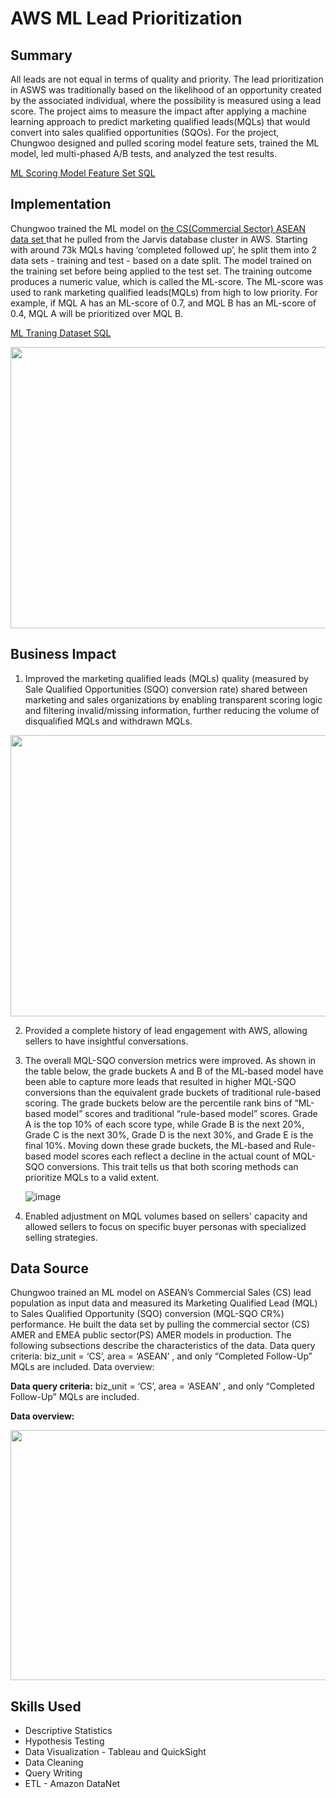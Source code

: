 <!-- Title -->
<h1 align="left">AWS ML Lead Prioritization </h1>


<h2 align="left">Summary </h2>

All leads are not equal in terms of quality and priority. The lead prioritization in ASWS was traditionally based on the likelihood of an opportunity created by the associated individual, where the possibility is measured using a lead score. The project aims to measure the impact after applying a machine learning approach to predict marketing qualified leads(MQLs) that would convert into sales qualified opportunities (SQOs). For the project, Chungwoo designed and pulled scoring model feature sets, trained the ML model, led multi-phased A/B tests, and analyzed the test results.

<a href="https://github.com/ryavse11/ryan_choi_portfolio_0129/blob/main/AWS%20ML%20Lead%20Prioritization/Model_Feature_Sets.md">ML Scoring Model Feature Set SQL</a>

<h2 align="left">Implementation </h2>

Chungwoo trained the ML model on <a href="https://github.com/ryavse11/ryan_choi_portfolio_0129/blob/main/AWS%20ML%20Lead%20Prioritization/ML_traning_dataset_01.SQL">the CS(Commercial Sector) ASEAN data set </a> that he pulled from the Jarvis database cluster in AWS. Starting with around 73k MQLs having ‘completed followed up’, he split them into 2 data sets - training and test - based on a date split. The model trained on the training set before being applied to the test set. The training outcome produces a numeric value, which is called the ML-score. The ML-score was used to rank marketing qualified leads(MQLs) from high to low priority. For example, if MQL A has an ML-score of 0.7, and MQL B has an ML-score of 0.4, MQL A will be prioritized over MQL B.

<a href="https://github.com/ryavse11/ryan_choi_portfolio_0129/blob/main/AWS%20ML%20Lead%20Prioritization/ML_traning_dataset_01.SQL">ML Traning Dataset SQL</a>

<image src="https://github.com/ryavse11/ryan_choi_portfolio/assets/151677676/13c062c9-c2d5-461a-bdb4-bbd86deaf89a" 
width="750" height="450"/>


<h2 align="left">Business Impact </h2>

1.	Improved the marketing qualified leads (MQLs) quality (measured by Sale Qualified Opportunities (SQO) conversion rate) shared between marketing and sales organizations by enabling transparent scoring logic and filtering invalid/missing information, further reducing the volume of disqualified MQLs and withdrawn MQLs.

<image src="https://github.com/ryavse11/ryan_choi_portfolio_0129/assets/151677676/c2666ab9-44f0-4338-b7bc-052b6d277f5d" 
width="550" height="450"/>



2.	Provided a complete history of lead engagement with AWS, allowing sellers to have insightful conversations.
3.	The overall MQL-SQO conversion metrics were improved. As shown in the table below, the grade buckets A and B of the ML-based model have been able to capture more leads that resulted in higher MQL-SQO conversions than the equivalent grade buckets of traditional rule-based scoring. The grade buckets below are the percentile rank bins of “ML-based model” scores and traditional “rule-based model” scores. Grade A is the top 10% of each score type, while Grade B is the next 20%, Grade C is the next 30%, Grade D is the next 30%, and Grade E is the final 10%. Moving down these grade buckets, the ML-based and Rule-based model scores each reflect a decline in the actual count of MQL-SQO conversions. This trait tells us that both scoring methods can prioritize MQLs to a valid extent.


      ![image](https://github.com/ryavse11/ryan_choi_portfolio_0129/assets/151677676/e9d19e07-334c-457b-ac62-f602b6dcc455)


4.	Enabled adjustment on MQL volumes based on sellers' capacity and allowed sellers to focus on specific buyer personas with specialized selling strategies.

<h2 align="left">Data Source </h2>

Chungwoo trained an ML model on ASEAN’s Commercial Sales (CS) lead population as input data and measured its Marketing Qualified Lead (MQL) to Sales Qualified Opportunity (SQO) conversion (MQL-SQO CR%) performance. He built the data set by pulling the commercial sector (CS) AMER and EMEA public sector(PS) AMER models in production. The following subsections describe the characteristics of the data.
Data query criteria: biz_unit = ‘CS’, area = ‘ASEAN’ , and only “Completed Follow-Up” MQLs are included.
Data overview:

**Data query criteria:** biz_unit = ‘CS’, area = ‘ASEAN’ , and only “Completed Follow-Up” MQLs are included.

**Data overview:**

<image src="https://github.com/ryavse11/ryan_choi_portfolio/assets/151677676/8872cec4-631b-468c-8942-acf032793c4b" 
width="550" height="400"/>


<h2 align="left">Skills Used </h2>

- Descriptive Statistics <br>
- Hypothesis Testing  <br>
- Data Visualization - Tableau and QuickSight <br>
- Data Cleaning <br>
- Query Writing <br>
- ETL - Amazon DataNet <br>






